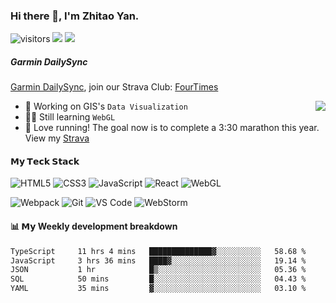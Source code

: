 ### Hi there 👋, I'm Zhitao Yan.
![visitors](https://visitor-badge.glitch.me/badge?page_id=gooin.gooin)
[![](https://img.shields.io/badge/-Telegram-%2326A5E4?style=flat-square&logo=telegram&logoColor=ffffff)](https://t.me/goooinn)
[![](https://img.shields.io/website?color=0ab9e6&style=flat-square&up_message=vyzt.dev&down_message=vyzt.dev&url=https%3A%2F%2Fvyzt.dev)](https://vyzt.dev)

##### Garmin DailySync
 [Garmin DailySync](https://dailysync.vyzt.dev/), join our Strava Club: [FourTimes](https://www.strava.com/clubs/dailysync) 
 

<img align="right" src="https://github-readme-stats.vercel.app/api?username=gooin&show_icons=true&icon_color=805AD5&text_color=000&bg_color=ffffff&hide_title=true" />


- 🔭 Working on GIS's `Data Visualization`
- 👨‍💻 Still learning `WebGL`
- 🏃 Love running! The goal now is to complete a 3:30 marathon this year. View my [Strava](https://www.strava.com/athletes/84396978)

#### 𝗠𝘆 𝗧𝗲𝗰𝗸 𝗦𝘁𝗮𝗰𝗸

![HTML5](https://img.shields.io/badge/-HTML5-%23E44D27?style=flat-square&logo=html5&logoColor=ffffff)
![CSS3](https://img.shields.io/badge/-CSS3-%231572B6?style=flat-square&logo=css3)
![JavaScript](https://img.shields.io/badge/-JavaScript-%23F7DF1C?style=flat-square&logo=javascript&logoColor=000000&labelColor=%23F7DF1C&color=%23FFCE5A)
![React](https://img.shields.io/badge/-React-%23282C34?style=flat-square&logo=react)
![WebGL](https://img.shields.io/badge/-WebGL-%23990000?style=flat-square&logo=webgl&logoColor=ffffff)


![Webpack](https://img.shields.io/badge/-Webpack-%232C3A42?style=flat-square&logo=webpack)
![Git](https://img.shields.io/badge/-Git-%23F05032?style=flat-square&logo=git&logoColor=%23ffffff)
![VS Code](https://img.shields.io/badge/-VSCode-%23007ACC?style=flat-square&logo=visual-studio-code)
![WebStorm](https://img.shields.io/badge/-WebStrom-%23000000?style=flat-square&logo=webstorm&logoColor=ffffff)


####  📊 𝗠𝘆 Weekly development breakdown
<!--START_SECTION:waka-->

```txt
TypeScript     11 hrs 4 mins   ██████████████▓░░░░░░░░░░   58.68 %
JavaScript     3 hrs 36 mins   ████▓░░░░░░░░░░░░░░░░░░░░   19.14 %
JSON           1 hr            █▒░░░░░░░░░░░░░░░░░░░░░░░   05.36 %
SQL            50 mins         █░░░░░░░░░░░░░░░░░░░░░░░░   04.43 %
YAML           35 mins         ▓░░░░░░░░░░░░░░░░░░░░░░░░   03.10 %
```

<!--END_SECTION:waka-->
